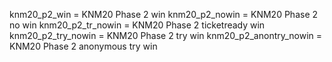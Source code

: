 knm20_p2_win 		= KNM20 Phase 2 win
knm20_p2_nowin 		= KNM20 Phase 2 no win
knm20_p2_tr_nowin 	= KNM20 Phase 2 ticketready win
knm20_p2_try_nowin 	= KNM20 Phase 2 try win
knm20_p2_anontry_nowin 	= KNM20 Phase 2 anonymous try win